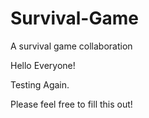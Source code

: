 # Survival-Game
A survival game collaboration

Hello Everyone!

Testing Again.

Please feel free to fill this out!
